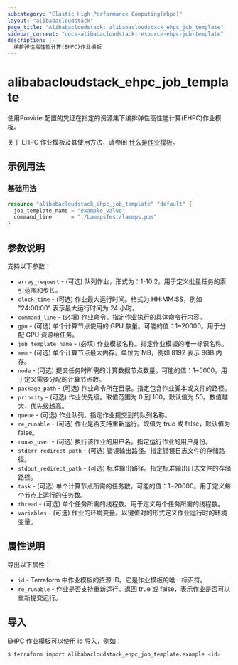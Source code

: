 ```yaml
---
subcategory: "Elastic High Performance Computing(ehpc)"
layout: "alibabacloudstack"
page_title: "Alibabacloudstack: alibabacloudstack_ehpc_job_template"
sidebar_current: "docs-alibabacloudstack-resource-ehpc-job-template"
description: |-
  编排弹性高性能计算(EHPC)作业模板
---
```


# alibabacloudstack_ehpc_job_template

使用Provider配置的凭证在指定的资源集下编排弹性高性能计算(EHPC)作业模板。

关于 EHPC 作业模板及其使用方法，请参阅 [什么是作业模板](https://www.alibabacloud.com/help/product/57664.html)。



## 示例用法

### 基础用法

```terraform
resource "alibabacloudstack_ehpc_job_template" "default" {
  job_template_name = "example_value"
  command_line      = "./LammpsTest/lammps.pbs"
}
```

## 参数说明

支持以下参数：

* `array_request` - (可选) 队列作业，形式为：1-10:2。用于定义批量任务的索引范围和步长。
* `clock_time` - (可选) 作业最大运行时间。格式为 HH:MM:SS，例如 "24:00:00" 表示最大运行时间为 24 小时。
* `command_line` - (必填) 作业命令。指定作业执行的具体命令行内容。
* `gpu` - (可选) 单个计算节点使用的 GPU 数量。可能的值：1~20000。用于分配 GPU 资源给任务。
* `job_template_name` - (必填) 作业模板名称。指定作业模板的唯一标识名称。
* `mem` - (可选) 单个计算节点最大内存。单位为 MB，例如 8192 表示 8GB 内存。
* `node` - (可选) 提交任务时所需的计算数据节点数量。可能的值：1~5000。用于定义需要分配的计算节点数。
* `package_path` - (可选) 作业命令所在目录。指定包含作业脚本或文件的路径。
* `priority` - (可选) 作业优先级。取值范围为 0 到 100，默认值为 50。数值越大，优先级越高。
* `queue` - (可选) 作业队列。指定作业提交到的队列名称。
* `re_runable` - (可选) 作业是否支持重新运行。取值为 true 或 false，默认值为 false。
* `runas_user` - (可选) 执行该作业的用户名。指定运行作业的用户身份。
* `stderr_redirect_path` - (可选) 错误输出路径。指定错误日志文件的存储路径。
* `stdout_redirect_path` - (可选) 标准输出路径。指定标准输出日志文件的存储路径。
* `task` - (可选) 单个计算节点所需的任务数。可能的值：1~20000。用于定义每个节点上运行的任务数。
* `thread` - (可选) 单个任务所需的线程数。用于定义每个任务所需的线程数。
* `variables` - (可选) 作业的环境变量。以键值对的形式定义作业运行时的环境变量。

## 属性说明

导出以下属性：

* `id` - Terraform 中作业模板的资源 ID。它是作业模板的唯一标识符。
* `re_runable` - 作业是否支持重新运行。返回 true 或 false，表示作业是否可以重新提交运行。

## 导入

EHPC 作业模板可以使用 id 导入，例如：

```bash
$ terraform import alibabacloudstack_ehpc_job_template.example <id>
```
